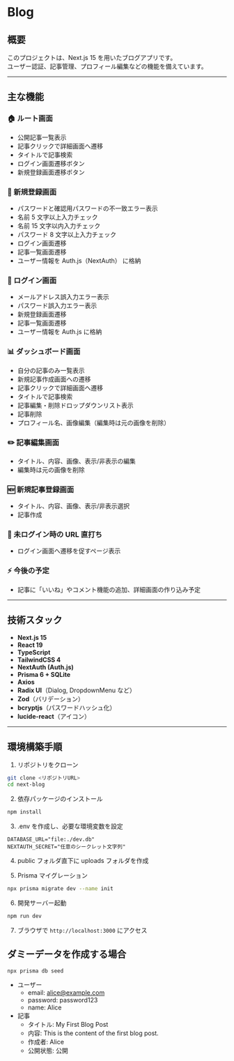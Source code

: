 # Blog

## 概要

このプロジェクトは、Next.js 15 を用いたブログアプリです。  
ユーザー認証、記事管理、プロフィール編集などの機能を備えています。

---

## 主な機能

### 🏠 ルート画面

- 公開記事一覧表示
- 記事クリックで詳細画面へ遷移
- タイトルで記事検索
- ログイン画面遷移ボタン
- 新規登録画面遷移ボタン

### 📝 新規登録画面

- パスワードと確認用パスワードの不一致エラー表示
- 名前 5 文字以上入力チェック
- 名前 15 文字以内入力チェック
- パスワード 8 文字以上入力チェック
- ログイン画面遷移
- 記事一覧画面遷移
- ユーザー情報を Auth.js（NextAuth） に格納

### 🔑 ログイン画面

- メールアドレス誤入力エラー表示
- パスワード誤入力エラー表示
- 新規登録画面遷移
- 記事一覧画面遷移
- ユーザー情報を Auth.js に格納

### 📊 ダッシュボード画面

- 自分の記事のみ一覧表示
- 新規記事作成画面への遷移
- 記事クリックで詳細画面へ遷移
- タイトルで記事検索
- 記事編集・削除ドロップダウンリスト表示
- 記事削除
- プロフィール名、画像編集（編集時は元の画像を削除）

### ✏️ 記事編集画面

- タイトル、内容、画像、表示/非表示の編集
- 編集時は元の画像を削除

### 🆕 新規記事登録画面

- タイトル、内容、画像、表示/非表示選択
- 記事作成

### 🚫 未ログイン時の URL 直打ち

- ログイン画面へ遷移を促すページ表示

### ⚡ 今後の予定

- 記事に「いいね」やコメント機能の追加、詳細画面の作り込み予定

---

## 技術スタック

- **Next.js 15**
- **React 19**
- **TypeScript**
- **TailwindCSS 4**
- **NextAuth (Auth.js)**
- **Prisma 6 + SQLite**
- **Axios**
- **Radix UI**（Dialog, DropdownMenu など）
- **Zod**（バリデーション）
- **bcryptjs**（パスワードハッシュ化）
- **lucide-react**（アイコン）

---

## 環境構築手順

1. リポジトリをクローン

```bash
git clone <リポジトリURL>
cd next-blog

```

2. 依存パッケージのインストール

```bash
npm install
```

3. .env を作成し、必要な環境変数を設定

```env
DATABASE_URL="file:./dev.db"
NEXTAUTH_SECRET="任意のシークレット文字列"
```

4. public フォルダ直下に uploads フォルダを作成

5. Prisma マイグレーション

```bash
npx prisma migrate dev --name init
```

6. 開発サーバー起動

```bash
npm run dev
```

7. ブラウザで `http://localhost:3000` にアクセス

## ダミーデータを作成する場合

```bash
npx prisma db seed
```

- ユーザー
  - email: alice@example.com
  - password: password123
  - name: Alice
- 記事
  - タイトル: My First Blog Post
  - 内容: This is the content of the first blog post.
  - 作成者: Alice
  - 公開状態: 公開

